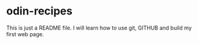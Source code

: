 # odin-recipes
This is just a README file.
I will learn how to use git, GITHUB and build my first web page.
